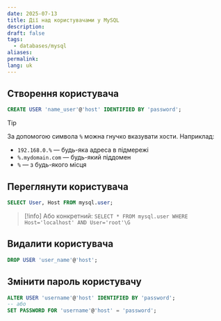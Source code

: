 ```yaml
---
date: 2025-07-13
title: Дії над користувачами у MySQL
description: 
draft: false
tags:
  - databases/mysql
aliases: 
permalink: 
lang: uk
---
```

## Створення користувача

```sql
CREATE USER 'name_user'@'host' IDENTIFIED BY 'password';
```

> [!tip]
> За допомогою символа `%` можна гнучко вказувати хости. Наприклад:
> - `192.168.0.%` — будь-яка адреса в підмережі
> - `%.mydomain.com` — будь-який піддомен
> - `%` — з будь-якого місця

## Переглянути користувача

```sql
SELECT User, Host FROM mysql.user;
```

> [!info] Або конкретний: `SELECT * FROM mysql.user WHERE Host='localhost' AND User='root'\G`

## Видалити користувача

```sql
DROP USER 'user_name'@'host';
```


## Змінити пароль користувачу

```sql
ALTER USER 'username'@'host' IDENTIFIED BY 'password';
-- або
SET PASSWORD FOR 'username'@'host' = 'password';
```

